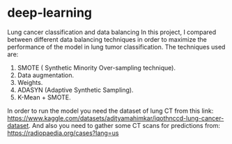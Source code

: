 # deep-learning
Lung cancer classification and data balancing 
In this project, I compared between different data balancing techniques in order to maximize the performance of the model
in lung tumor classification. The techniques used are:
1. SMOTE ( Synthetic Minority Over-sampling technique).
2. Data augmentation.
3. Weights.
4. ADASYN (Adaptive Synthetic Sampling).
5. K-Mean + SMOTE.

In order to run the model you need the dataset of lung CT from this link:
https://www.kaggle.com/datasets/adityamahimkar/iqothnccd-lung-cancer-dataset. And also you need to gather some CT scans for predictions from:
https://radiopaedia.org/cases?lang=us
